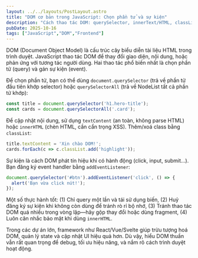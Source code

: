 ```yaml
---
layout: ../../layouts/PostLayout.astro
title: "DOM cơ bản trong JavaScript: Chọn phần tử và sự kiện"
description: "Cách thao tác DOM: querySelector, innerText/HTML, classList, và lắng nghe sự kiện."
pubDate: 2025-10-16
tags: ["JavaScript","DOM","Frontend"]
---
```


DOM (Document Object Model) là cấu trúc cây biểu diễn tài liệu HTML trong trình duyệt. JavaScript thao tác DOM để thay đổi giao diện, nội dung, hoặc phản ứng với tương tác người dùng. Hai thao tác phổ biến nhất là chọn phần tử (query) và gán sự kiện (event).

Để chọn phần tử, bạn có thể dùng `document.querySelector` (trả về phần tử đầu tiên khớp selector) hoặc `querySelectorAll` (trả về NodeList tất cả phần tử khớp):

```js
const title = document.querySelector('h1.hero-title');
const cards = document.querySelectorAll('.card');
```

Để cập nhật nội dung, sử dụng `textContent` (an toàn, không parse HTML) hoặc `innerHTML` (chèn HTML, cần cẩn trọng XSS). Thêm/xoá class bằng `classList`:

```js
title.textContent = 'Xin chào DOM!';
cards.forEach(c => c.classList.add('highlight'));
```

Sự kiện là cách DOM phát tín hiệu khi có hành động (click, input, submit…). Bạn đăng ký event handler bằng `addEventListener`:

```js
document.querySelector('#btn').addEventListener('click', () => {
  alert('Bạn vừa click nút!');
});
```

Một số thực hành tốt: (1) Chỉ query một lần và tái sử dụng biến, (2) Huỷ đăng ký sự kiện khi không còn dùng để tránh rò rỉ bộ nhớ, (3) Tránh thao tác DOM quá nhiều trong vòng lặp—hãy gộp thay đổi hoặc dùng fragment, (4) Luôn cân nhắc bảo mật khi dùng `innerHTML`.

Trong các dự án lớn, framework như React/Vue/Svelte giúp trừu tượng hoá DOM, quản lý state và cập nhật UI hiệu quả hơn. Dù vậy, hiểu DOM thuần vẫn rất quan trọng để debug, tối ưu hiệu năng, và nắm rõ cách trình duyệt hoạt động.